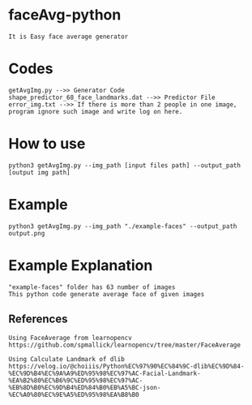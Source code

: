 # faceAvg-python
    It is Easy face average generator

# Codes
    getAvgImg.py -->> Generator Code
    shape_predictor_68_face_landmarks.dat -->> Predictor File
    error_img.txt -->> If there is more than 2 people in one image, program ignore such image and write log on here.

# How to use
    python3 getAvgImg.py --img_path [input files path] --output_path [output img path]

# Example
    python3 getAvgImg.py --img_path "./example-faces" --output_path output.png

# Example Explanation
    "example-faces" folder has 63 number of images
    This python code generate average face of given images


## References
    Using FaceAverage from learnopencv
    https://github.com/spmallick/learnopencv/tree/master/FaceAverage

    Using Calculate Landmark of dlib
    https://velog.io/@choiiis/Python%EC%97%90%EC%84%9C-dlib%EC%9D%84-%EC%9D%B4%EC%9A%A9%ED%95%98%EC%97%AC-Facial-Landmark-%EA%B2%80%EC%B6%9C%ED%95%98%EC%97%AC-%EB%8D%B0%EC%9D%B4%ED%84%B0%EB%A5%BC-json-%EC%A0%80%EC%9E%A5%ED%95%98%EA%B8%B0
    
